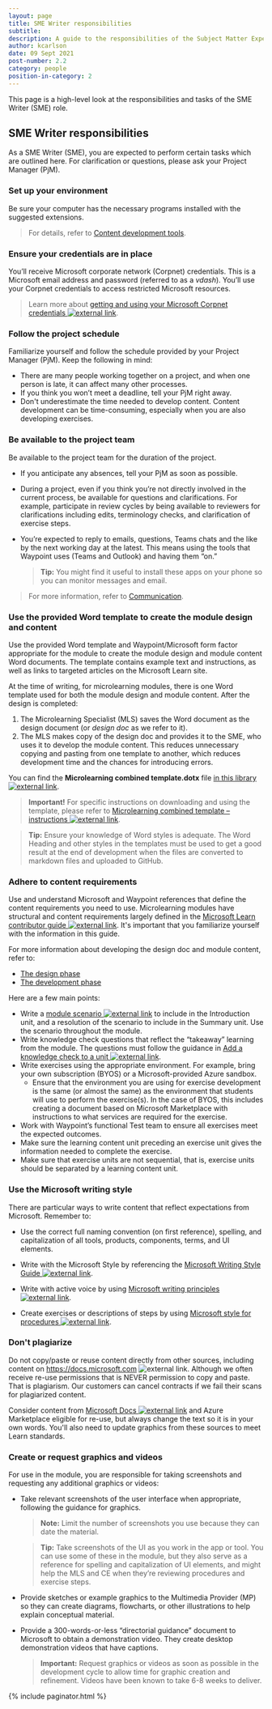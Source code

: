```yaml
---
layout: page
title: SME Writer responsibilities
subtitle:
description: A guide to the responsibilities of the Subject Matter Expert
author: kcarlson
date: 09 Sept 2021
post-number: 2.2
category: people
position-in-category: 2
---
```


This page is a high-level look at the responsibilities and tasks of the SME Writer (SME) role.

## SME Writer responsibilities

As a SME Writer (SME), you are expected to perform certain tasks which are outlined here. For clarification or questions, please ask your Project Manager (PjM).

### Set up your environment

Be sure your computer has the necessary programs installed with the suggested extensions. 

> For details, refer to [Content development tools]({{site.baseurl}}/get-started/content-development-tools.html).

### Ensure your credentials are in place

You’ll receive Microsoft corporate network (Corpnet) credentials. This is a Microsoft email address and password (referred to as a *vdash*). You’ll use your Corpnet credentials to access restricted Microsoft resources. 

> Learn more about <a href="https://waypointventures.sharepoint.com/:w:/r/sites/Home/_layouts/15/doc2.aspx?sourcedoc=%7B6CC69912-B551-43CD-B842-2A09295BA592%7D&file=Getting%20and%20using%20your%20Microsoft%20Corpnet%20credentials.docx&action=default&mobileredirect=true&cid=12c0dcbc-be09-40a4-a5ab-0e5a387c0065" target="_blank">getting and using your Microsoft Corpnet credentials ![external link](../assets/images/extlink.png)</a>. 

### Follow the project schedule

Familiarize yourself and follow the schedule provided by your Project Manager (PjM). Keep the following in mind:

- There are many people working together on a project, and when one person is late, it can affect many other processes.
- If you think you won’t meet a deadline, tell your PjM right away.
- Don't underestimate the time needed to develop content. Content development can be time-consuming, especially when you are also developing exercises.

### Be available to the project team

Be available to the project team for the duration of the project.

- If you anticipate any absences, tell your PjM as soon as possible.
- During a project, even if you think you’re not directly involved in the current process, be available for questions and clarifications. For example, participate in review cycles by being available to reviewers for clarifications including edits, terminology checks, and clarification of exercise steps.
- You’re expected to reply to emails, questions, Teams chats and the like by the next working day at the latest. This means using the tools that Waypoint uses (Teams and Outlook) and having them “on.”

    > **Tip:** You might find it useful to install these apps on your phone so you can monitor messages and email.

> For more information, refer to [Communication]({{site.baseurl}}/get-started/communication.html).

### Use the provided Word template to create the module design and content

Use the provided Word template and Waypoint/Microsoft form factor appropriate for the module to create the module design and module content Word documents. The template contains example text and instructions, as well as links to targeted articles on the Microsoft Learn site.

At the time of writing, for microlearning modules, there is one Word template used for both the module design and module content. After the design is completed:

1. The Microlearning Specialist (MLS) saves the Word document as the design document (or *design doc* as we refer to it).
1. The MLS makes copy of the design doc and provides it to the SME, who uses it to develop the module content. This reduces unnecessary copying and pasting from one template to another, which reduces development time and the chances for introducing errors.

You can find the **Microlearning combined template.dotx** file <a href="https://waypointventures.sharepoint.com/sites/Home/Waypoint Documents/" target="blank">in this library ![external link](../assets/images/extlink.png)</a>. 

> **Important!** For specific instructions on downloading and using the template, please refer to <a href="https://waypointventures.sharepoint.com/sites/Home/Waypoint Documents/Microlearning combined template - instructions.docx?web=1" target="_blank">Microlearning combined template – instructions ![external link](../assets/images/extlink.png)</a>.

> **Tip:** Ensure your knowledge of Word styles is adequate. The Word Heading and other styles in the templates must be used to get a good result at the end of development when the files are converted to markdown files and uploaded to GitHub. 

### Adhere to content requirements

Use and understand Microsoft and Waypoint references that define the content requirements you need to use. Microlearning modules have structural and content requirements largely defined in the <a href="https://review.docs.microsoft.com/help/learn/?branch=main" target="_blank">Microsoft Learn contributor guide ![external link](../assets/images/extlink.png)</a>. It's important that you familiarize yourself with the information in this guide.

For more information about developing the design doc and module content, refer to:

- [The design phase]({{site.baseurl}}/project-info/the-design-phase.html)
- [The development phase]({{site.baseurl}}/project-info/the-development-phase.html)

Here are a few main points:

- Write a <a href="https://review.docs.microsoft.com/help/learn/id-guidance-scenarios?branch=main" target="_blank">module scenario ![external link](../assets/images/extlink.png)</a> to include in the Introduction unit, and a resolution of the scenario to include in the Summary unit. Use the scenario throughout the module.
- Write knowledge check questions that reflect the “takeaway” learning from the module. The questions must follow the guidance in <a href="https://review.docs.microsoft.com/help/learn/unit-add-a-knowledge-check?branch=main" target="_blank">Add a knowledge check to a unit ![external link](../assets/images/extlink.png)</a>.
- Write exercises using the appropriate environment. For example, bring your own subscription (BYOS) or a Microsoft-provided Azure sandbox.
  - Ensure that the environment you are using for exercise development is the same (or almost the same) as the environment that students will use to perform the exercise(s). In the case of BYOS, this includes creating a document based on Microsoft Marketplace with instructions to what services are required for the exercise.
- Work with Waypoint’s functional Test team to ensure all exercises meet the expected outcomes.
- Make sure the learning content unit preceding an exercise unit gives the information needed to complete the exercise.
- Make sure that exercise units are not sequential, that is, exercise units should be separated by a learning content unit.

### Use the Microsoft writing style

There are particular ways to write content that reflect expectations from Microsoft. Remember to:

- Use the correct full naming convention (on first reference), spelling, and capitalization of all tools, products, components, terms, and UI elements.

- Write with the Microsoft Style by referencing the <a href="(https://styleguides.azurewebsites.net/Styleguide/Read?id=2700&topicid=29021" target="_blank">Microsoft Writing Style Guide ![external link](../assets/images/extlink.png)</a>.

- Write with active voice by using <a href="https://review.docs.microsoft.com/help/contribute/writing-principles?branch=main" target="_blank">Microsoft writing principles ![external link](../assets/images/extlink.png)</a>.

- Create exercises or descriptions of steps by using <a href="https://styleguides.azurewebsites.net/Styleguide/Read?id=2700&topicid=29016" target="_blank">Microsoft style for procedures ![external link](../assets/images/extlink.png)</a>. 

### Don't plagiarize

Do not copy/paste or reuse content directly from other sources, including content on <a href="https://docs.microsoft.com" target="_blank">https://docs.microsoft.com ![external link](../assets/images/extlink.png)</a>. Although we often receive re-use permissions that is NEVER permission to copy and paste. That is plagiarism. Our customers can cancel contracts if we fail their scans for plagiarized content. 

Consider content from <a href="https://docs.microsoft.com" target="_blank">Microsoft Docs ![external link](../assets/images/extlink.png)</a> and Azure Marketplace eligible for re-use, but always change the text so it is in your own words. You'll also need to update graphics from these sources to meet Learn standards.

### Create or request graphics and videos

For use in the module, you are responsible for taking screenshots and requesting any additional graphics or videos:

  - Take relevant screenshots of the user interface when appropriate, following the guidance for graphics.

    > **Note:** Limit the number of screenshots you use because they can date the material.

    >**Tip:** Take screenshots of the UI as you work in the app or tool. You can use some of these in the module, but they also serve as a reference for spelling and capitalization of UI elements, and might help the MLS and CE when they’re reviewing procedures and exercise steps.

  - Provide sketches or example graphics to the Multimedia Provider (MP) so they can create diagrams, flowcharts, or other illustrations to help explain conceptual material.

  - Provide a 300-words-or-less “directorial guidance” document to Microsoft to obtain a demonstration video. They create desktop demonstration videos that have captions.

    > **Important:** Request graphics or videos as soon as possible in the development cycle to allow time for graphic creation and refinement. Videos have been known to take 6-8 weeks to deliver.

{% include paginator.html %}
